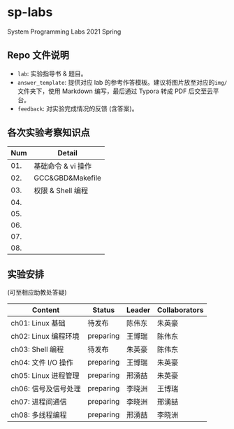 # sp-labs

System Programming Labs 2021 Spring

## Repo 文件说明

- `lab`: 实验指导书 & 题目。
- `answer_template`: 提供对应 lab 的参考作答模板。建议将图片放至对应的`img/`文件夹下，使用 Markdown 编写，最后通过 Typora 转成 PDF 后交至云平台。
- `feedback`: 对实验完成情况的反馈 (含答案)。

## 各次实验考察知识点

| Num  | Detail             |
| ---- | ------------------ |
| 01.  | 基础命令 & vi 操作 |
| 02.  | GCC&GBD&Makefile   |
| 03.  | 权限 & Shell 编程  |
| 04.  |                    |
| 05.  |                    |
| 06.  |                    |
| 07.  |                    |
| 08.  |                    |

## 实验安排

(可至相应助教处答疑)

| Content              | Status    | Leader | Collaborators |
| -------------------- | --------- | ------ | ------------- |
| ch01: Linux 基础     | 待发布    | 陈伟东 | 朱英豪        |
| ch02: Linux 编程环境 | preparing | 王博瑞 | 陈伟东        |
| ch03: Shell 编程     | 待发布    | 朱英豪 | 陈伟东        |
| ch04: 文件 I/O 操作  | preparing | 王博瑞 | 朱英豪        |
| ch05: Linux 进程管理 | preparing | 邢湧喆 | 朱英豪        |
| ch06: 信号及信号处理 | preparing | 李晓洲 | 王博瑞        |
| ch07: 进程间通信     | preparing | 李晓洲 | 邢湧喆        |
| ch08: 多线程编程     | preparing | 邢湧喆 | 李晓洲        |

